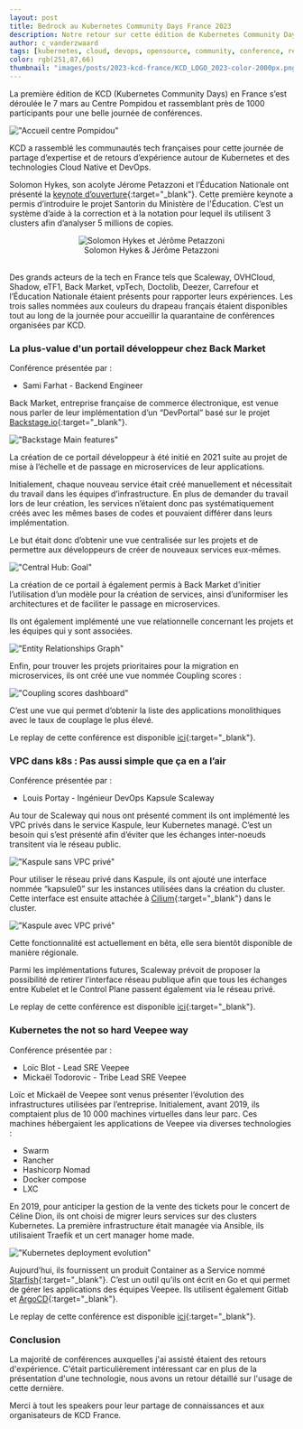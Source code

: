 ```yaml
---
layout: post
title: Bedrock au Kubernetes Community Days France 2023
description: Notre retour sur cette édition de Kubernetes Community Days en France
author: c_vanderzwaard
tags: [kubernetes, cloud, devops, opensource, community, conference, rex]
color: rgb(251,87,66)
thumbnail: "images/posts/2023-kcd-france/KCD_LOGO_2023-color-2000px.png"
---
```


La première édition de KCD (Kubernetes Community Days) en France s’est déroulée le 7 mars au Centre Pompidou et rassemblant près de 1000 participants pour une belle journée de conférences.

!["Accueil centre Pompidou"](/images/posts/2023-kcd-france/centre-pompidou.png)

KCD a rassemblé les communautés tech françaises pour cette journée de partage d’expertise et de retours d’expérience autour de Kubernetes et des technologies Cloud Native et DevOps.

Solomon Hykes, son acolyte Jérome Petazzoni et l’Éducation Nationale ont présenté la [keynote d’ouverture](https://www.youtube.com/watch?v=OKIehz7p4ug){:target="_blank"}.
Cette première keynote a permis d’introduire le projet Santorin du Ministère de l'Éducation. C’est un système d’aide à la correction et à la notation pour lequel ils utilisent 3 clusters afin d’analyser 5 millions de copies.

<center>
  <img alt="Solomon Hykes et Jérôme Petazzoni" src="/images/posts/2023-kcd-france/keynote.png">
</center>
<center>Solomon Hykes & Jérôme Petazzoni</center>
<br>

Des grands acteurs de la tech en France tels que Scaleway, OVHCloud, Shadow, eTF1, Back Market, vpTech, Doctolib, Deezer, Carrefour et l’Éducation Nationale étaient présents pour rapporter leurs expériences. 
Les trois salles nommées aux couleurs du drapeau français étaient disponibles tout au long de la journée pour accueillir la quarantaine de conférences organisées par KCD.

### La plus-value d'un portail développeur chez Back Market <a name="BackMarket"></a>

Conférence présentée par :

* Sami Farhat - Backend Engineer

Back Market, entreprise française de commerce électronique, est venue nous parler de leur implémentation 
d’un “DevPortal” basé sur le projet [Backstage.io](https://backstage.io/){:target="_blank"}.

!["Backstage Main features"](/images/posts/2023-kcd-france/backmarket-devportal-1.jpg)

La création de ce portail développeur à été initié en 2021 suite au projet de mise à l’échelle et de passage en microservices de leur applications.

Initialement, chaque nouveau service était créé manuellement et nécessitait du travail dans les équipes d’infrastructure.
En plus de demander du travail lors de leur création, les services n’étaient donc pas systématiquement créés avec les mêmes bases de codes et pouvaient différer dans leurs implémentation.

Le but était donc d’obtenir une vue centralisée sur les projets et de permettre aux développeurs de créer de nouveaux services eux-mêmes.

!["Central Hub: Goal"](/images/posts/2023-kcd-france/backmarket-devportal-2.jpg)

La création de ce portail à également permis à Back Market d’initier l’utilisation d’un modèle pour la création de services, ainsi d’uniformiser les architectures et de faciliter le passage en microservices.

Ils ont également implémenté une vue relationnelle concernant les projets et les équipes qui y sont associées.

!["Entity Relationships Graph"](/images/posts/2023-kcd-france/backmarket-devportal-3.jpg)

Enfin, pour trouver les projets prioritaires pour la migration en microservices, ils ont créé une vue nommée Coupling scores :

!["Coupling scores dashboard"](/images/posts/2023-kcd-france/backmarket-devportal-4.jpg)

C’est une vue qui permet d’obtenir la liste des applications monolithiques avec le taux de couplage le plus élevé.

Le replay de cette conférence est disponible [ici](https://www.youtube.com/watch?v=2XghfHsbRtw){:target="_blank"}.

### VPC dans k8s : Pas aussi simple que ça en a l’air <a name="Scaleway"></a>

Conférence présentée par : 

* Louis Portay - Ingénieur DevOps Kapsule Scaleway

Au tour de Scaleway qui nous ont présenté comment ils ont implémenté les VPC privés dans le service Kaspule, leur Kubernetes managé.
C’est un besoin qui s’est présenté afin d’éviter que les échanges inter-noeuds transitent via le réseau public.

!["Kaspule sans VPC privé"](/images/posts/2023-kcd-france/scaleway-vpc-1.jpg)

Pour utiliser le réseau privé dans Kaspule, ils ont ajouté une interface nommée “kapsule0” sur les instances utilisées dans la création du cluster. Cette interface est ensuite attachée à [Cilium](https://cilium.io/){:target="_blank"} dans le cluster.

!["Kaspule avec VPC privé"](/images/posts/2023-kcd-france/scaleway-vpc-2.jpg)

Cette fonctionnalité est actuellement en bêta, elle sera bientôt disponible de manière régionale.

Parmi les implémentations futures, Scaleway prévoit de proposer la possibilité de retirer l’interface réseau publique afin que tous les échanges entre Kubelet et le Control Plane passent également via le réseau privé.

Le replay de cette conférence est disponible [ici](https://www.youtube.com/watch?v=FobnKozk2Z8){:target="_blank"}.

### Kubernetes the not so hard Veepee way <a name="Veepee"></a>

Conférence présentée par :

* Loïc Blot - Lead SRE Veepee
* Mickaël Todorovic - Tribe Lead SRE Veepee

Loïc et Mickaël de Veepee sont venus présenter l’évolution des infrastructures utilisées par l’entreprise.
Initialement, avant 2019, ils comptaient plus de 10 000 machines virtuelles dans leur parc.
Ces machines hébergaient les applications de Veepee via diverses technologies :
* Swarm
* Rancher
* Hashicorp Nomad
* Docker compose
* LXC

En 2019, pour anticiper la gestion de la vente des tickets pour le concert de Céline Dion, ils ont choisi de migrer leurs services sur des clusters Kubernetes.
La première infrastructure était managée via Ansible, ils utilisaient Traefik et un cert manager home made.

!["Kubernetes deployment evolution"](/images/posts/2023-kcd-france/veepee-1.jpg)

Aujourd’hui, ils fournissent un produit Container as a Service nommé [Starfish](https://medium.com/vptech/standardized-deployment-at-vptech-7ebf8b8c6a1b){:target="_blank"}. C’est un outil qu’ils ont écrit en Go et qui permet de gérer les applications des équipes Veepee. Ils utilisent également Gitlab et [ArgoCD](https://argoproj.github.io/cd/){:target="_blank"}.

Le replay de cette conférence est disponible [ici](https://www.youtube.com/watch?v=vD8bVD7-iZo){:target="_blank"}.

### Conclusion

La majorité de conférences auxquelles j'ai assisté étaient des retours d'expérience. C'était particulièrement intéressant car en plus de la présentation d'une technologie, nous avons un retour détaillé sur l'usage de cette dernière.

Merci à tout les speakers pour leur partage de connaissances et aux organisateurs de KCD France.
